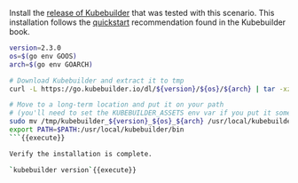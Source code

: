 Install the [release of Kubebuilder](https://github.com/kubernetes-sigs/kubebuilder/releases) that was tested with this scenario. This installation follows the [quickstart](https://book.kubebuilder.io/quick-start.html) recommendation found in the Kubebuilder book.

```bash
version=2.3.0
os=$(go env GOOS)
arch=$(go env GOARCH)

# Download Kubebuilder and extract it to tmp
curl -L https://go.kubebuilder.io/dl/${version}/${os}/${arch} | tar -xz -C /tmp/

# Move to a long-term location and put it on your path
# (you'll need to set the KUBEBUILDER_ASSETS env var if you put it somewhere else)
sudo mv /tmp/kubebuilder_${version}_${os}_${arch} /usr/local/kubebuilder
export PATH=$PATH:/usr/local/kubebuilder/bin
```{{execute}}

Verify the installation is complete.

`kubebuilder version`{{execute}}

